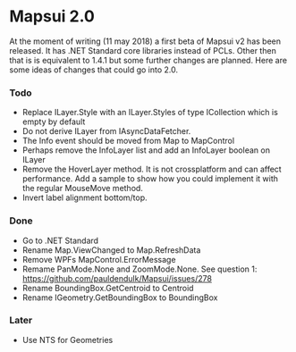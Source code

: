 # Mapsui 2.0

At the moment of writing (11 may 2018) a first beta of Mapsui v2 has been released. It has .NET Standard core libraries instead of PCLs. Other then that is is equivalent to 1.4.1 but some further changes are planned. Here  are some ideas of changes that could go into 2.0.

### Todo
- Replace ILayer.Style with an ILayer.Styles of type ICollection<IFeature> which is empty by default
- Do not derive ILayer from IAsyncDataFetcher.
- The Info event should be moved from Map to MapControl
- Perhaps remove the InfoLayer list and add an InfoLayer boolean on ILayer
- Remove the HoverLayer method. It is not crossplatform and can affect performance. Add a sample to show how you could implement it with the regular MouseMove method.
- Invert label alignment bottom/top.

### Done
- Go to .NET Standard
- Rename Map.ViewChanged to Map.RefreshData
- Remove WPFs MapControl.ErrorMessage
- Remame PanMode.None and ZoomMode.None. See question 1: https://github.com/pauldendulk/Mapsui/issues/278
- Rename BoundingBox.GetCentroid to Centroid
- Rename IGeometry.GetBoundingBox to BoundingBox

### Later
- Use NTS for Geometries

